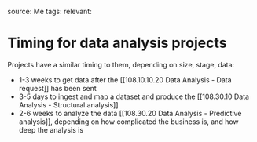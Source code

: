 source: Me
tags: 
relevant: 

# Timing for data analysis projects

Projects have a similar timing to them, depending on size, stage, data:

  * 1-3 weeks to get data after the [[108.10.10.20 Data Analysis - Data request]] has been sent
  * 3-5 days to ingest and map a dataset and produce the [[108.30.10 Data Analysis - Structural analysis]]
  * 2-6 weeks to analyze the data [[108.30.20 Data Analysis - Predictive analysis]], depending on how complicated the business is, and how deep the analysis is
